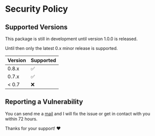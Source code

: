 # Security Policy

## Supported Versions

This package is still in development until version 1.0.0 is released.

Until then only the latest 0.x minor release is supported.

| Version | Supported          |
| ------- | ------------------ |
| 0.8.x   | :white_check_mark: |
| 0.7.x   | :white_check_mark: |
| < 0.7   | :x:                |

## Reporting a Vulnerability

You can send me a [mail](mailto:code@schaechinger.com) and I will fix the issue or get in contact with you within 72 hours.

Thanks for your support! :heart:
